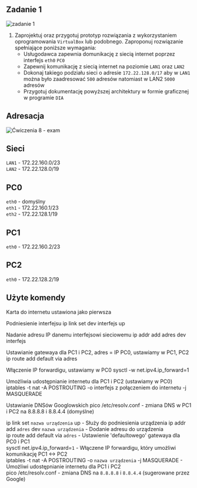 Zadanie 1
---------

![zadanie 1](zadanie-1.svg)

1. Zaprojektuj oraz przygotuj prototyp rozwiązania z wykorzystaniem oprogramowania ``VirtualBox`` lub podobnego. 
Zaproponuj rozwiązanie spełniające poniższe wymagania:
   * Usługodawca zapewnia domunikację z siecią internet poprzez interfejs ``eth0`` ``PC0``
   * Zapewnij komunikację z siecią internet na poziomie ``LAN1`` oraz ``LAN2``
   * Dokonaj takiego podziału sieci o adresie ``172.22.128.0/17`` aby w ``LAN1`` można było zaadresować ``500`` adresów natomiast w LAN2 ``5000`` adresów    
   * Przygotuj dokumentację powyższej architektury w formie graficznej w programie ``DIA``
   
Adresacja
---------
![Ćwiczenia 8 - exam](zadanie8.png)


Sieci
---------
``LAN1`` - 172.22.160.0/23  
``LAN2`` - 172.22.128.0/19  
 
PC0
---------
``eth0`` - domyślny  
``eth1`` - 172.22.160.1/23  
``eth2`` - 172.22.128.1/19  
 
PC1
---------
``eth0`` - 172.22.160.2/23  
 
PC2
---------
``eth0`` - 172.22.128.2/19   
 
Użyte komendy
---------
Karta do internetu ustawiona jako pierwsza

Podniesienie interfejsu
ip link set dev interfejs up

Nadanie adresu IP danemu interfejsowi sieciowemu
ip addr add adres dev interfejs

Ustawianie gatewaya dla PC1 i PC2, adres = IP PC0, ustawiamy w PC1, PC2
ip route add default via adres 

Włączenie IP forwardigu, ustawiamy w PC0
sysctl -w net.ipv4.ip_forward=1 

Umożliwia udostępnianie internetu dla PC1 i PC2 (ustawiamy w PC0)
iptables -t nat -A POSTROUTING -o interfejs z połączeniem do internetu -j MASQUERADE 

Ustawianie DNSów Googlowskich
pico /etc/resolv.conf - zmiana DNS w PC1 i PC2 na 8.8.8.8 i 8.8.4.4 (domyślne)







ip link set ``nazwa urządzenia`` up - Służy do podniesienia urządzenia 
ip addr add ``adres`` dev ``nazwa urządzenia`` - Dodanie adresu do urządzenia  
ip route add default via ``adres`` - Ustawienie 'defaultowego' gatewaya dla PC0 i PC1  
sysctl net.ipv4.ip_forward=``1`` - Włączene IP forwardigu, który umożliwi komunikację PC1 <-> PC2  
iptables -t nat -A POSTROUTING -o ``nazwa urządzenia`` -j MASQUERADE - Umożliwi udostępnianie internetu dla PC1 i PC2  
pico /etc/resolv.conf - zmiana DNS na ``8.8.8.8`` i ``8.8.4.4`` (sugerowane przez Google)  

 
